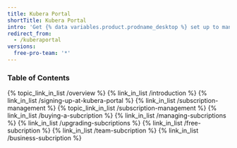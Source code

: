 ```yaml
---
title: Kubera Portal
shortTitle: Kubera Portal
intro: 'Get {% data variables.product.prodname_desktop %} set up to manage your project work. Authenticate to {% data variables.product.prodname_dotcom_the_website %} or {% data variables.product.prodname_enterprise %}, keep the app up-to-date, and review your preferred settings.'
redirect_from:
  - /kuberaportal
versions:
  free-pro-team: '*'
---
```



### Table of Contents
{% topic_link_in_list /overview %}
    {% link_in_list /introduction %}
    {% link_in_list /signing-up-at-kubera-portal %}
    {% link_in_list /subscription-management %}
{% topic_link_in_list /subscription-management %}
    {% link_in_list /buying-a-subcription %}
    {% link_in_list /managing-subcriptions %}
    {% link_in_list /upgrading-subcriptions %}
    {% link_in_list /free-subcription %}
    {% link_in_list /team-subcription %}
    {% link_in_list /business-subcription %}
